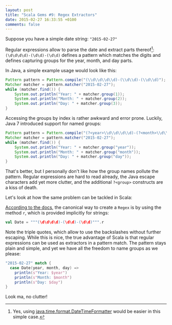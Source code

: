 ```yaml
---
layout: post
title: "Scala Gems #9: Regex Extractors"
date: 2015-02-27 16:33:55 +0100
comments: false
---
```

Suppose you have a simple date string: `"2015-02-27"`

Regular expressions allow to parse the date and extract parts thereof[^1]: `(\d\d\d\d)-(\d\d)-(\d\d)` defines a pattern
which matches the digits and defines capturing groups for the year, month, and day parts.  

In Java, a simple example usage would look like this:

``` java
Pattern pattern = Pattern.compile("(\\d\\d\\d\\d)-(\\d\\d)-(\\d\\d)");
Matcher matcher = pattern.matcher("2015-02-27");
while (matcher.find()) {
    System.out.println("Year: " + matcher.group(1));
    System.out.println("Month: " + matcher.group(2));
    System.out.println("Day: " + matcher.group(3));
}
```

Accessing the groups by index is rather awkward and error prone. Luckily, Java 7 introduced support for named groups:

``` java
Pattern pattern = Pattern.compile("(?<year>\\d\\d\\d\\d)-(?<month>\\d\\d)-(?<day>\\d\\d)");
Matcher matcher = pattern.matcher("2015-02-27");
while (matcher.find()) {
    System.out.println("Year: " + matcher.group("year"));
    System.out.println("Month: " + matcher.group("month"));
    System.out.println("Day: " + matcher.group("day"));
}
```

That's better, but I personally don't like how the group names pollute the pattern. Regular expressions are hard
to read already, the Java escape characters add yet more clutter, and the additional `?<group>` constructs are a
kiss of death.

Let's look at how the same problem can be tackled in Scala:

[According to the docs](http://www.scala-lang.org/api/current/index.html#scala.util.matching.Regex), the canonical way
to create a `Regex` is by using the method `r`, which is provided implicitly for strings:

``` scala
val Date = """(\d\d\d\d)-(\d\d)-(\d\d)""".r
```

Note the triple quotes, which allow to use the backslashes without further escaping. While this is nice, the true
advantage of Scala is that regular expressions can be used as extractors in a pattern match. The pattern stays plain
and simple, and yet we have all the freedom to name groups as we please:

``` scala
"2015-02-27" match {
  case Date(year, month, day) =>
    println(s"Year: $year")
    println(s"Month: $month")
    println(s"Day: $day")
}
```

Look ma, no clutter!
[^1]:Yes, using [java.time.format.DateTimeFormatter](https://docs.oracle.com/javase/8/docs/api/java/time/format/DateTimeFormatter.html) would be easier in this simple case.
